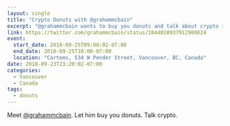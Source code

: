 ```yaml
---
layout: single
title: "Crypto Donuts with @grahammcbain"
excerpt: "@grahammcbain wants to buy you donuts and talk about crypto in Vancouver"
link: https://twitter.com/grahammcbain/status/1044018937912909824
event:
  start_date: 2018-09-25T09:00:02-07:00
  end_date: 2018-09-25T10:00-07:00
  location: "Cartems, 534 W Pender Street, Vancouver, BC, Canada"
date: 2018-09-23T23:20:02-07:00
categories:
  - Vancouver
  - Canada
tags:
  - donuts
---
```

Meet [@grahammcbain](https://twitter.com/grahammcbain). Let him buy you donuts. Talk crypto.
